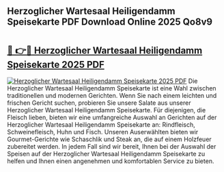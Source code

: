 ## Herzoglicher Wartesaal Heiligendamm Speisekarte PDF Download Online 2025 Qo8v9

# <h2><a href="http://gc6rja.nevu.top/?p=Herzoglicher+Wartesaal+Heiligendamm+Speisekarte">🔗 👉🔴 Herzoglicher Wartesaal Heiligendamm Speisekarte 2025 PDF</a></h2>

[![Herzoglicher Wartesaal Heiligendamm Speisekarte 2025 PDF](https://i.imgur.com/dBaPXMq.png)](http://gc6rja.nevu.top/?p=Herzoglicher+Wartesaal+Heiligendamm+Speisekarte)
Die Herzoglicher Wartesaal Heiligendamm Speisekarte ist eine Wahl zwischen traditionellen und modernen Gerichten. Wenn Sie nach einem leichten und frischen Gericht suchen, probieren Sie unsere Salate aus unserer Herzoglicher Wartesaal Heiligendamm Speisekarte. Für diejenigen, die Fleisch lieben, bieten wir eine umfangreiche Auswahl an Gerichten auf der Herzoglicher Wartesaal Heiligendamm Speisekarte an: Rindfleisch, Schweinefleisch, Huhn und Fisch. Unseren Auserwählten bieten wir Gourmet-Gerichte wie Schaschlik und Steak an, die auf einem Holzfeuer zubereitet werden. In jedem Fall sind wir bereit, Ihnen bei der Auswahl der Speisen auf der Herzoglicher Wartesaal Heiligendamm Speisekarte zu helfen und Ihnen einen angenehmen und komfortablen Service zu bieten.

